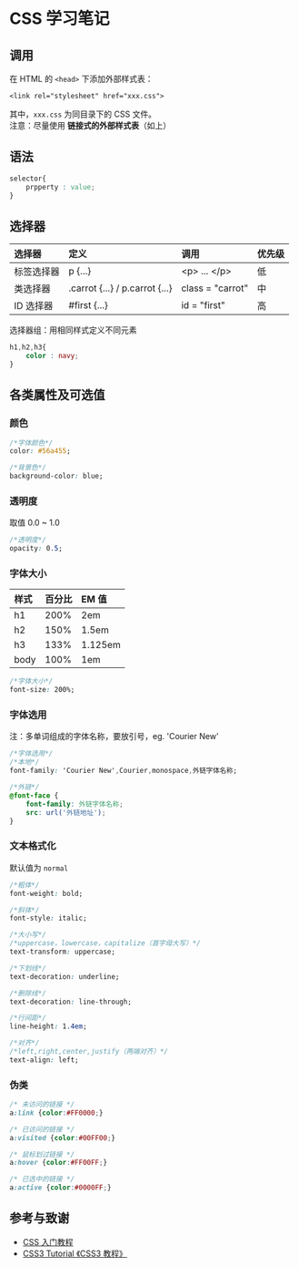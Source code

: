 # CSS 学习笔记

## 调用

在 HTML 的 `<head>` 下添加外部样式表：

```text
<link rel="stylesheet" href="xxx.css">
```

其中，`xxx.css` 为同目录下的 CSS 文件。  
注意：尽量使用 **链接式的外部样式表**（如上）

## 语法

```css
selector{
    prpperty : value;
}
```

## 选择器

| 选择器 | 定义 | 调用 | 优先级 |
| :--- | :--- | :--- | :--- |
| 标签选择器 | p {...} | &lt;p&gt; ... &lt;/p&gt; | 低 |
| 类选择器 | .carrot {...} / p.carrot {...} | class = "carrot" | 中 |
| ID 选择器 | \#first {...} | id = "first" | 高 |

选择器组：用相同样式定义不同元素

```css
h1,h2,h3{
    color : navy;
}
```

## 各类属性及可选值

### 颜色

```css
/*字体颜色*/
color: #56a455;

/*背景色*/
background-color: blue;
```

### 透明度

取值 0.0 ~ 1.0

```css
/*透明度*/
opacity: 0.5;
```

### 字体大小

| 样式 | 百分比 | EM 值 |
| :--- | :--- | :--- |
| h1 | 200% | 2em |
| h2 | 150% | 1.5em |
| h3 | 133% | 1.125em |
| body | 100% | 1em |

```css
/*字体大小*/
font-size: 200%;
```

### 字体选用

注：多单词组成的字体名称，要放引号，eg. 'Courier New'

```css
/*字体选用*/
/*本地*/
font-family: 'Courier New',Courier,monospace,外链字体名称;

/*外链*/
@font-face {
    font-family: 外链字体名称;
    src: url('外链地址');
}
```

### 文本格式化

默认值为 `normal`

```css
/*粗体*/
font-weight: bold;

/*斜体*/
font-style: italic;

/*大小写*/
/*uppercase，lowercase，capitalize（首字母大写）*/
text-transform: uppercase;

/*下划线*/
text-decoration: underline;

/*删除线*/
text-decoration: line-through;

/*行间距*/
line-height: 1.4em;

/*对齐*/
/*left,right,center,justify（两端对齐）*/
text-align: left;
```

### 伪类

```css
/* 未访问的链接 */
a:link {color:#FF0000;} 

/* 已访问的链接 */
a:visited {color:#00FF00;} 

/* 鼠标划过链接 */
a:hover {color:#FF00FF;} 

/* 已选中的链接 */
a:active {color:#0000FF;} 
```







## 参考与致谢

* [CSS 入门教程](https://developer.mozilla.org/zh-CN/docs/Web/Guide/CSS/Getting_started)
* [CSS3 Tutorial 《CSS3 教程》](https://waylau.gitbooks.io/css3-tutorial/content/)




